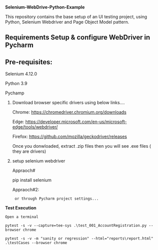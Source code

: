 **Selenium-WebDrive-Python-Example**	

This repository contains the base setup of an UI testing project, using Python, Selenium Webdriver and Page Object Model pattern.

Requirements
Setup & configure WebDriver in Pycharm
---------------------------------------
Pre-requisites:
----------
  Selenium 4.12.0
  
  Python 3.9
  
  Pychamp

1) Download browser specific drivers using below links....	

    Chrome:	https://chromedriver.chromium.org/downloads
    
    Edge:	https://developer.microsoft.com/en-us/microsoft-edge/tools/webdriver/
    
    Firefox:	https://github.com/mozilla/geckodriver/releases	
    
    Once you donwloaded, extract .zip files then you will see .exe files ( they are drivers)

2) setup selenium webdriver
   
	Appraoch#

    pip install selenium
   
	Appraoch#2:

		or through Pycharm project settings...

**Test Execution**

    Open a terminal

    pytest -s -v --capture=tee-sys .\test_001_AccountRegistration.py --browser chrome

    pytest -s -v -m "sanity or regression" --html="reports\report.html" .\testCases --browser chrome



